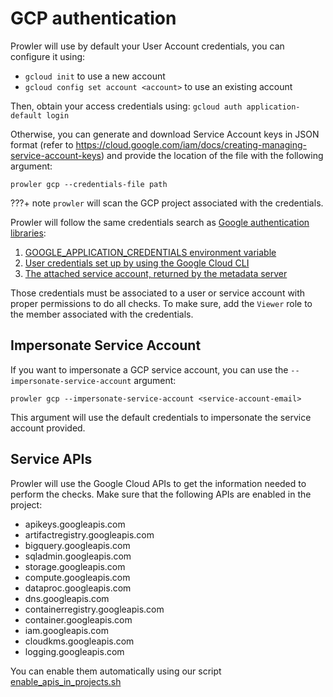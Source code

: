 # GCP authentication

Prowler will use by default your User Account credentials, you can configure it using:

- `gcloud init` to use a new account
- `gcloud config set account <account>` to use an existing account

Then, obtain your access credentials using: `gcloud auth application-default login`

Otherwise, you can generate and download Service Account keys in JSON format (refer to https://cloud.google.com/iam/docs/creating-managing-service-account-keys) and provide the location of the file with the following argument:

```console
prowler gcp --credentials-file path
```

???+ note
    `prowler` will scan the GCP project associated with the credentials.


Prowler will follow the same credentials search as [Google authentication libraries](https://cloud.google.com/docs/authentication/application-default-credentials#search_order):

1. [GOOGLE_APPLICATION_CREDENTIALS environment variable](https://cloud.google.com/docs/authentication/application-default-credentials#GAC)
2. [User credentials set up by using the Google Cloud CLI](https://cloud.google.com/docs/authentication/application-default-credentials#personal)
3. [The attached service account, returned by the metadata server](https://cloud.google.com/docs/authentication/application-default-credentials#attached-sa)

Those credentials must be associated to a user or service account with proper permissions to do all checks. To make sure, add the `Viewer` role to the member associated with the credentials.

## Impersonate Service Account

If you want to impersonate a GCP service account, you can use the `--impersonate-service-account` argument:

```console
prowler gcp --impersonate-service-account <service-account-email>
```

This argument will use the default credentials to impersonate the service account provided.

## Service APIs

Prowler will use the Google Cloud APIs to get the information needed to perform the checks. Make sure that the following APIs are enabled in the project:

- apikeys.googleapis.com
- artifactregistry.googleapis.com
- bigquery.googleapis.com
- sqladmin.googleapis.com
- storage.googleapis.com
- compute.googleapis.com
- dataproc.googleapis.com
- dns.googleapis.com
- containerregistry.googleapis.com
- container.googleapis.com
- iam.googleapis.com
- cloudkms.googleapis.com
- logging.googleapis.com

You can enable them automatically using our script [enable_apis_in_projects.sh](https://github.com/prowler-cloud/prowler/blob/master/contrib/gcp/enable_apis_in_projects.sh)
